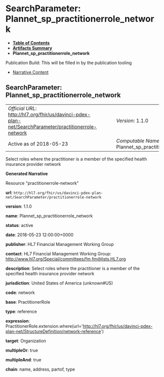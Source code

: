 # SearchParameter: Plannet\_sp\_practitionerrole\_network

* [**Table of Contents**](toc.html)
* [**Artifacts Summary**](artifacts.html)
* **Plannet\_sp\_practitionerrole\_network**

Publication Build: This will be filled in by the publication tooling

* [Narrative Content](#)

## SearchParameter: Plannet\_sp\_practitionerrole\_network

|  |  |  |  |  |
| --- | --- | --- | --- | --- |
| *Official URL*: http://hl7.org/fhir/us/davinci-pdex-plan-net/SearchParameter/practitionerrole-network | | | | *Version*: 1.1.0 |
| Active as of 2018-05-23 | | | | *Computable Name*: Plannet\_sp\_practitionerrole\_network |

Select roles where the practitioner is a member of the specified health insurance provider network

**Generated Narrative**

Resource "practitionerrole-network"

**url**: `http://hl7.org/fhir/us/davinci-pdex-plan-net/SearchParameter/practitionerrole-network`

**version**: 1.1.0

**name**: Plannet\_sp\_practitionerrole\_network

**status**: active

**date**: 2018-05-23 12:00:00+0000

**publisher**: HL7 Financial Management Working Group

**contact**: HL7 Financial Management Working Group: <http://www.hl7.org/Special/committees/fm>,[fm@lists.HL7.org](mailto:fm@lists.HL7.org)

**description**: Select roles where the practitioner is a member of the specified health insurance provider network

**jurisdiction**: United States of America  (unknown#US)

**code**: network

**base**: PractitionerRole

**type**: reference

**expression**: PractitionerRole.extension.where(url='http://hl7.org/fhir/us/davinci-pdex-plan-net/StructureDefinition/network-reference')

**target**: Organization

**multipleOr**: true

**multipleAnd**: true

**chain**: name, address, partof, type